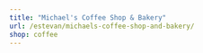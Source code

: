 ```yaml
---
title: "Michael's Coffee Shop & Bakery"
url: /estevan/michaels-coffee-shop-and-bakery/
shop: coffee
---
```

